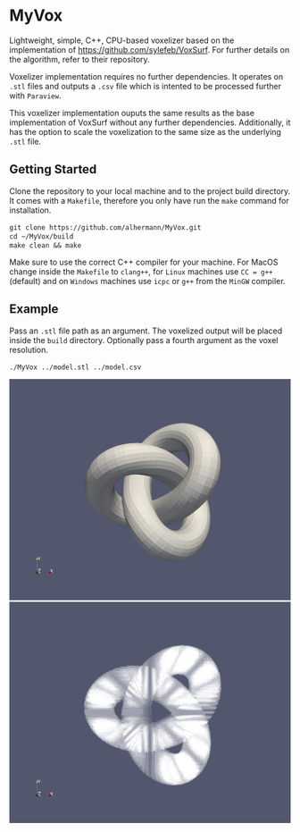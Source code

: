 # MyVox
Lightweight, simple, C++, CPU-based voxelizer based on the implementation of https://github.com/sylefeb/VoxSurf. 
For further details on the algorithm, refer to their repository.

Voxelizer implementation requires no further dependencies. It operates on ```.stl``` files and outputs a ```.csv``` file
which is intented to be processed further with ```Paraview```. 

This voxelizer implementation ouputs the same results as the base implementation of VoxSurf without any further dependencies. 
Additionally, it has the option to scale the voxelization to the same size as the underlying ```.stl``` file.

## Getting Started

Clone the repository to your local machine and to the project build directory. It comes with a ```Makefile```, therefore you only
have run the ```make``` command for installation.

```
git clone https://github.com/alhermann/MyVox.git
cd ~/MyVox/build
make clean && make
```

Make sure to use the correct C++ compiler for your machine. For MacOS change inside the ```Makefile``` to ```clang++```, 
for ```Linux``` machines use ```CC = g++``` (default) and on ```Windows``` machines use ```icpc``` or ```g++``` from the ```MinGW```
compiler.

## Example

Pass an ```.stl``` file path as an argument. The voxelized output will be placed inside the ```build``` directory. 
Optionally pass a 
fourth argument as the voxel resolution.

```cd ~/MyVox/build
./MyVox ../model.stl ../model.csv
```
![STL](./stl_model.png "STL")
![VOX](./vox_model.png "Voxelization") 
